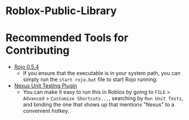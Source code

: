 # Roblox-Public-Library

# Recommended Tools for Contributing

* [Rojo 0.5.4](https://github.com/rojo-rbx/rojo/releases/tag/v0.5.4)
  * If you ensure that the executable is in your system path, you can simply run the `start rojo.bat` file to start Rojo running.
* [Nexus Unit Testing Plugin](https://www.roblox.com/library/4735386072/Nexus-Unit-Testing-Plugin)
  * You can make it easy to run this in Roblox by going to `FILE` > `Advanced` > `Customize Shortcuts...`, searching by `Run Unit Tests`, and binding the one that shows up that mentions "Nexus" to a convenient hotkey.